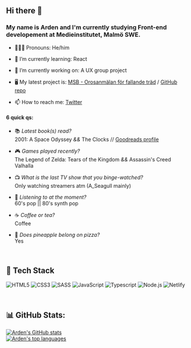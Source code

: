 ## Hi there 👋

### My name is Arden and I'm currently studying Front-end developement at Medieinstitutet, Malmö SWE. <br>

- 💁🏼‍♂️ Pronouns: He/him 
- 🌱 I’m currently learning: React
- 🔭 I’m currently working on: A UX group project
- 🖥️ My latest project is: [MSB - Orosanmälan för fallande träd](https://msb-orosanmalan-trad.netlify.app/ "MSB - Orosanmälan för fallande träd (Mockup website)") / [GitHub repo](https://github.com/arden-rh/msb "MSB GitHub repo")



- 📫 How to reach me: [Twitter](https://twitter.com/ardentmind "Twitter profile @ardentmind")

#### 6 quick qs: 

- 📚 _Latest book(s) read?_ <br>
2001: A Space Odyssey _&&_ The Clocks // [Goodreads profile](https://www.goodreads.com/user/show/4239103-agent-x "Goodreads profile for Agent X")

- 🎮 _Games played recently?_ <br>
The Legend of Zelda: Tears of the Kingdom _&&_ Assassin's Creed Valhalla

- 📺 _What is the last TV show that you binge-watched?_ <br>
Only watching streamers atm (A_Seagull mainly)

- 🎵 _Listening to at the moment?_ <br>
60's pop || 80's synth pop

- ☕️ _Coffee or tea?_ <br>
Coffee

- 🍍 _Does pineapple belong on pizza?_ <br>
Yes
<br>

## 🧩 Tech Stack
![HTML5](https://img.shields.io/badge/html5-%23E34F26.svg?style=for-the-badge&logo=html5&logoColor=white) 
![CSS3](https://img.shields.io/badge/css3-%231572B6.svg?style=for-the-badge&logo=css3&logoColor=white) 
![SASS](https://img.shields.io/badge/SASS-hotpink.svg?style=for-the-badge&logo=SASS&logoColor=white)
![JavaScript](https://img.shields.io/badge/javascript-%23323330.svg?style=for-the-badge&logo=javascript&logoColor=%23F7DF1E)
![Typescript](https://img.shields.io/badge/typescript-%23007ACC.svg?style=for-the-badge&logo=typescript&logoColor=white)
![Node.js](https://img.shields.io/badge/node.js-6DA55F?style=for-the-badge&logo=node.js&logoColor=white) 
![Netlify](https://img.shields.io/badge/netlify-%23000000.svg?style=for-the-badge&logo=netlify&logoColor=#00C7B7) 

<br>


## 📊 GitHub Stats:
[![Arden's GitHub stats](https://github-readme-stats.vercel.app/api?username=arden-rh&theme=blue-green&hide_border=true&include_all_commits=false&count_private=false&layout=compact)](https://github.com/arden-rh/github-readme-stats)  
[![Arden's top languages](https://github-readme-stats.vercel.app/api/top-langs/?username=arden-rh&theme=blue-green&hide_border=true&include_all_commits=false&count_private=false&layout=compact)](https://github.com/arden-rh/github-readme-stats) <br>





<!--
**arden-rh/arden-rh** is a ✨ _special_ ✨ repository because its `README.md` (this file) appears on your GitHub profile.
![](https://github-readme-stats.vercel.app/api/top-langs/?username=arden-rh&theme=gotham&hide_border=false&include_all_commits=false&count_private=false&layout=compact)

[![Arden's Github streak](https://github-readme-streak-stats.herokuapp.com/?user=arden-rh&theme=blue-green)](https://github.com/arden-rh/github-readme-streak-stats)

🗄️
Here are some ideas to get you started:

- 🔭 I’m currently working on ...
- 🌱 I’m currently learning ...
- 👯 I’m looking to collaborate on ...
- 🤔 I’m looking for help with ...
- 💬 Ask me about ...
- 📫 How to reach me: ...
- ⚡ Fun fact: ...
-->
